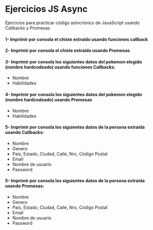 # Ejercicios JS Async
Ejercicios para practicar código asincrónico de JavaScript usando Callbacks y Promesas

#### 1- Imprimir por consola el chiste extraido usando funciones callback

#### 2- Imprimir por consola el chiste extraido usando Promesas

#### 3- Imprimir por consola los siguientes datos del pokemon elegido (nombre hardcodeado) usando funciones Callbacks:
- Nombre
- Habilidades

#### 4- Imprimir por consola los siguientes datos del pokemon elegido (nombre hardcodeado) usando Promesas
- Nombre
- Habilidades

#### 5- Imprimir por consola los siguientes datos de la persona extraida usando Callbacks:
- Nombre
- Genero
- Pais, Estado, Ciudad, Calle, Nro, Código Postal
- Email
- Nombre de usuario
- Password

#### 5- Imprimir por consola los siguientes datos de la persona extraida usando Promesas:
- Nombre
- Genero
- Pais, Estado, Ciudad, Calle, Nro, Código Postal
- Email
- Nombre de usuario
- Password
